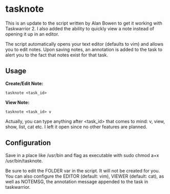 tasknote
========

This is an update to the script written by Alan Bowen to get it working with Taskwarrior 2. I also added the ability to quickly view a note instead of opening it up in an editor. 

The script automatically opens your text editor (defaults to vim) and allows you to edit notes. Upon saving notes, an annotation is added to the task to alert you to the fact that notes exist for that task.


Usage
-----

**Create/Edit Note:**

`tasknote <task_id>`

**View Note:**
	
`tasknote <task_id> v`

Actually, you can type anything after <task_id> that comes to mind: v, view, show, list, cat etc. I left it open since no other features are planned.

Configuration
-------------
Save in a place like /usr/bin and flag as executable with sudo chmod a+x /usr/bin/tasknote.

Be sure to edit the FOLDER var in the script. It will not be created for you.  You can also configure the EDITOR (default: vim), VIEWER (default: cat), as well as NOTEMSG, the annotation message appended to the task in taskwarrior.
